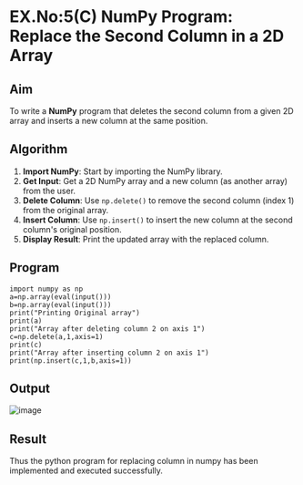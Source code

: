 # EX.No:5(C) NumPy Program: Replace the Second Column in a 2D Array

## Aim
To write a **NumPy** program that deletes the second column from a given 2D array and inserts a new column at the same position.

## Algorithm
1. **Import NumPy**: Start by importing the NumPy library.
2. **Get Input**: Get a 2D NumPy array and a new column (as another array) from the user.
3. **Delete Column**: Use `np.delete()` to remove the second column (index 1) from the original array.
4. **Insert Column**: Use `np.insert()` to insert the new column at the second column's original position.
5. **Display Result**: Print the updated array with the replaced column.

## Program
```
import numpy as np
a=np.array(eval(input()))
b=np.array(eval(input()))
print("Printing Original array")
print(a)
print("Array after deleting column 2 on axis 1")
c=np.delete(a,1,axis=1)
print(c)
print("Array after inserting column 2 on axis 1")
print(np.insert(c,1,b,axis=1))

```

## Output
![image](https://github.com/user-attachments/assets/60cb3ae1-8571-45a5-ad47-f4f16b440385)

## Result
Thus the python program for replacing column in numpy has been implemented and executed successfully.
